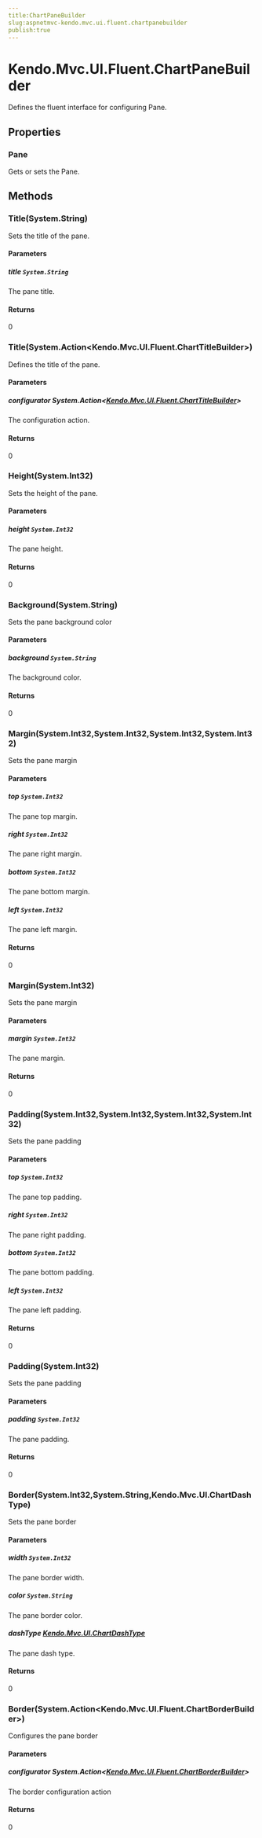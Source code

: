 ```yaml
---
title:ChartPaneBuilder
slug:aspnetmvc-kendo.mvc.ui.fluent.chartpanebuilder
publish:true
---
```


# Kendo.Mvc.UI.Fluent.ChartPaneBuilder
Defines the fluent interface for configuring Pane.


## Properties
### Pane
Gets or sets the Pane.



## Methods

### Title(System.String)
Sets the title of the pane.


#### Parameters

##### title `System.String`
The pane title.



#### Returns
0


### Title(System.Action\<Kendo.Mvc.UI.Fluent.ChartTitleBuilder\>)
Defines the title of the pane.


#### Parameters

##### configurator System.Action<[Kendo.Mvc.UI.Fluent.ChartTitleBuilder](/api/wrappers/aspnet-mvc/Kendo.Mvc.UI.Fluent/ChartTitleBuilder)>
The configuration action.



#### Returns
0


### Height(System.Int32)
Sets the height of the pane.


#### Parameters

##### height `System.Int32`
The pane height.



#### Returns
0


### Background(System.String)
Sets the pane background color


#### Parameters

##### background `System.String`
The background color.



#### Returns
0


### Margin(System.Int32,System.Int32,System.Int32,System.Int32)
Sets the pane margin


#### Parameters

##### top `System.Int32`
The pane top margin.

##### right `System.Int32`
The pane right margin.

##### bottom `System.Int32`
The pane bottom margin.

##### left `System.Int32`
The pane left margin.



#### Returns
0


### Margin(System.Int32)
Sets the pane margin


#### Parameters

##### margin `System.Int32`
The pane margin.



#### Returns
0


### Padding(System.Int32,System.Int32,System.Int32,System.Int32)
Sets the pane padding


#### Parameters

##### top `System.Int32`
The pane top padding.

##### right `System.Int32`
The pane right padding.

##### bottom `System.Int32`
The pane bottom padding.

##### left `System.Int32`
The pane left padding.



#### Returns
0


### Padding(System.Int32)
Sets the pane padding


#### Parameters

##### padding `System.Int32`
The pane padding.



#### Returns
0


### Border(System.Int32,System.String,Kendo.Mvc.UI.ChartDashType)
Sets the pane border


#### Parameters

##### width `System.Int32`
The pane border width.

##### color `System.String`
The pane border color.

##### dashType [Kendo.Mvc.UI.ChartDashType](/api/wrappers/aspnet-mvc/Kendo.Mvc.UI/ChartDashType)
The pane dash type.



#### Returns
0


### Border(System.Action\<Kendo.Mvc.UI.Fluent.ChartBorderBuilder\>)
Configures the pane border


#### Parameters

##### configurator System.Action<[Kendo.Mvc.UI.Fluent.ChartBorderBuilder](/api/wrappers/aspnet-mvc/Kendo.Mvc.UI.Fluent/ChartBorderBuilder)>
The border configuration action



#### Returns
0



